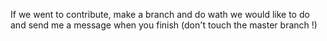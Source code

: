 If we went to contribute, make a branch and do wath we would like to do and send me a message when you finish (don't touch the master branch !)
